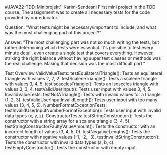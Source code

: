 #JAVA22-TDD-Miniprojekt1-Karim-Sendesni
First mini project in the TDD course. The assignment was to create all necessary tests for the code provided by our educator.

Question:
"What tests might be necessary/important to include, and what was the most challenging part of this project?"

Answer:
"The most challenging part was not so much writing the tests, but rather determining which tests were essential. It's possible to test every minute detail, even create a single test that covers everything. However, striking the right balance without having super test classes or methods was the real challenge. Making that decision was the most difficult part."

Test Overview
ValidValueTests:
testEquilateralTriangle(): Tests an equilateral triangle with values 2, 2, 2.
testScaleneTriangle(): Tests a scalene triangle with values 3, 4, 5.
testIsoscelesTriangle(): Tests an isosceles triangle with values 3, 3, 4.
testValidUserInput(): Tests user input with values 3, 4, 5.
InvalidValueTests:
testNotATriangle(): Tests with invalid values for a triangle (1, 2, 3).
testValidUserInputInvalidLength(): Tests user input with too many values (3, 4, 5, 6).
NumberFormatExceptionTests:
testInvalidUserInputNumberFormatException(): Tests user input with invalid data types (x, y, z).
ConstructorTests:
testStringConstructor(): Tests the constructor with a string array for a scalene triangle (3, 4, 5).
testStringConstructorFaultyValueAmount(): Tests the constructor with an incorrect length of values (3, 4, 5, 0).
testNegativeLengths(): Tests the constructor with negative values (-1, -2, -3).
testInvalidStringConstructor(): Tests the constructor with invalid data types (a, b, c).
testEmptyConstructor(): Tests the constructor with empty input.

